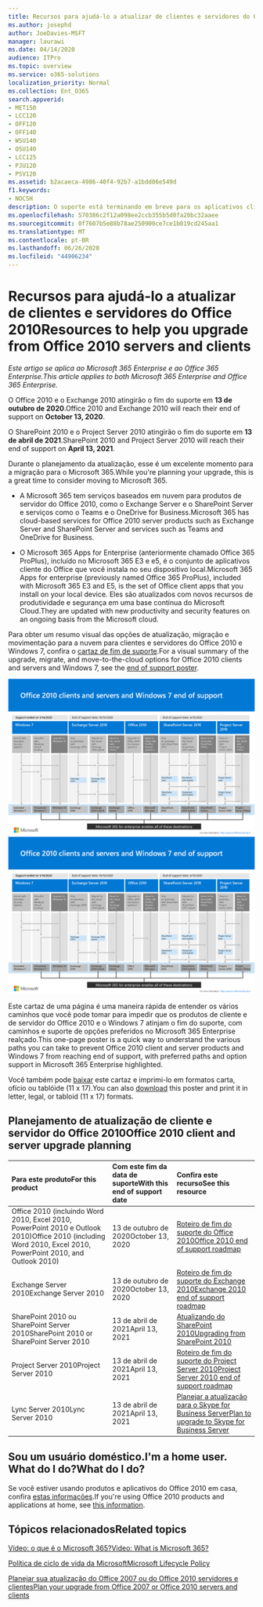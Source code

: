```yaml
---
title: Recursos para ajudá-lo a atualizar de clientes e servidores do Office 2010
ms.author: josephd
author: JoeDavies-MSFT
manager: laurawi
ms.date: 04/14/2020
audience: ITPro
ms.topic: overview
ms.service: o365-solutions
localization_priority: Normal
ms.collection: Ent_O365
search.appverid:
- MET150
- LCC120
- OFF120
- OFF140
- WSU140
- OSU140
- LCC125
- PJU120
- PSV120
ms.assetid: b2acaeca-4986-40f4-92b7-a1bdd06e549d
f1.keywords:
- NOCSH
description: O suporte está terminando em breve para os aplicativos cliente e servidores do Office 2010, e os acordos de suporte personalizados não estão disponíveis. Use este artigo para começar a planejar sua atualização agora.
ms.openlocfilehash: 570386c2f12a098ee2ccb355b5d0fa20bc32aaee
ms.sourcegitcommit: 0f7607b5e88b78ae250900ce7ce1b019cd245aa1
ms.translationtype: MT
ms.contentlocale: pt-BR
ms.lasthandoff: 06/26/2020
ms.locfileid: "44906234"
---
```

# <a name="resources-to-help-you-upgrade-from-office-2010-servers-and-clients"></a><span data-ttu-id="dfce7-104">Recursos para ajudá-lo a atualizar de clientes e servidores do Office 2010</span><span class="sxs-lookup"><span data-stu-id="dfce7-104">Resources to help you upgrade from Office 2010 servers and clients</span></span>

<span data-ttu-id="dfce7-105">*Este artigo se aplica ao Microsoft 365 Enterprise e ao Office 365 Enterprise.*</span><span class="sxs-lookup"><span data-stu-id="dfce7-105">*This article applies to both Microsoft 365 Enterprise and Office 365 Enterprise.*</span></span>

<span data-ttu-id="dfce7-106">O Office 2010 e o Exchange 2010 atingirão o fim do suporte em **13 de outubro de 2020**.</span><span class="sxs-lookup"><span data-stu-id="dfce7-106">Office 2010 and Exchange 2010 will reach their end of support on **October 13, 2020**.</span></span> 

<span data-ttu-id="dfce7-107">O SharePoint 2010 e o Project Server 2010 atingirão o fim do suporte em **13 de abril de 2021**.</span><span class="sxs-lookup"><span data-stu-id="dfce7-107">SharePoint 2010 and Project Server 2010 will reach their end of support on **April 13, 2021**.</span></span>

<span data-ttu-id="dfce7-108">Durante o planejamento da atualização, esse é um excelente momento para a migração para o Microsoft 365.</span><span class="sxs-lookup"><span data-stu-id="dfce7-108">While you're planning your upgrade, this is a great time to consider moving to Microsoft 365.</span></span> 

- <span data-ttu-id="dfce7-109">A Microsoft 365 tem serviços baseados em nuvem para produtos de servidor do Office 2010, como o Exchange Server e o SharePoint Server e serviços como o Teams e o OneDrive for Business.</span><span class="sxs-lookup"><span data-stu-id="dfce7-109">Microsoft 365 has cloud-based services for Office 2010 server products such as Exchange Server and SharePoint Server and services such as Teams and OneDrive for Business.</span></span> 

- <span data-ttu-id="dfce7-110">O Microsoft 365 Apps for Enterprise (anteriormente chamado Office 365 ProPlus), incluído no Microsoft 365 E3 e e5, é o conjunto de aplicativos cliente do Office que você instala no seu dispositivo local.</span><span class="sxs-lookup"><span data-stu-id="dfce7-110">Microsoft 365 Apps for enterprise (previously named Office 365 ProPlus), included with Microsoft 365 E3 and E5, is the set of Office client apps that you install on your local device.</span></span> <span data-ttu-id="dfce7-111">Eles são atualizados com novos recursos de produtividade e segurança em uma base contínua do Microsoft Cloud.</span><span class="sxs-lookup"><span data-stu-id="dfce7-111">They are updated with new productivity and security features on an ongoing basis from the Microsoft cloud.</span></span>

<span data-ttu-id="dfce7-112">Para obter um resumo visual das opções de atualização, migração e movimentação para a nuvem para clientes e servidores do Office 2010 e Windows 7, confira o [cartaz de fim de suporte](./media/upgrade-from-office-2010-servers-and-products/Office2010Windows7EndOfSupport.pdf).</span><span class="sxs-lookup"><span data-stu-id="dfce7-112">For a visual summary of the upgrade, migrate, and move-to-the-cloud options for Office 2010 clients and servers and Windows 7, see the [end of support poster](./media/upgrade-from-office-2010-servers-and-products/Office2010Windows7EndOfSupport.pdf).</span></span>

<span data-ttu-id="dfce7-113">[![Imagem do pôster sobre o fim do suporte para clientes e servidores do Office 2010 e do Windows 7](./media/upgrade-from-office-2010-servers-and-products/office2010-windows7-end-of-support.png)](./media/upgrade-from-office-2010-servers-and-products/Office2010Windows7EndOfSupport.pdf)</span><span class="sxs-lookup"><span data-stu-id="dfce7-113">[![Image for the end of support for Office 2010 clients and servers and Windows 7 poster](./media/upgrade-from-office-2010-servers-and-products/office2010-windows7-end-of-support.png)](./media/upgrade-from-office-2010-servers-and-products/Office2010Windows7EndOfSupport.pdf)</span></span>

<span data-ttu-id="dfce7-114">Este cartaz de uma página é uma maneira rápida de entender os vários caminhos que você pode tomar para impedir que os produtos de cliente e de servidor do Office 2010 e o Windows 7 atinjam o fim do suporte, com caminhos e suporte de opções preferidos no Microsoft 365 Enterprise realçado.</span><span class="sxs-lookup"><span data-stu-id="dfce7-114">This one-page poster is a quick way to understand the various paths you can take to prevent Office 2010 client and server products and Windows 7 from reaching end of support, with preferred paths and option support in Microsoft 365 Enterprise highlighted.</span></span>

<span data-ttu-id="dfce7-115">Você também pode [baixar](https://github.com/MicrosoftDocs/microsoft-365-docs/raw/public/microsoft-365/media/migration-microsoft-365-enterprise-workload/Office2010Windows7EndOfSupport.pdf) este cartaz e imprimi-lo em formatos carta, ofício ou tablóide (11 x 17).</span><span class="sxs-lookup"><span data-stu-id="dfce7-115">You can also [download](https://github.com/MicrosoftDocs/microsoft-365-docs/raw/public/microsoft-365/media/migration-microsoft-365-enterprise-workload/Office2010Windows7EndOfSupport.pdf) this poster and print it in letter, legal, or tabloid (11 x 17) formats.</span></span>
      
## <a name="office-2010-client-and-server-upgrade-planning"></a><span data-ttu-id="dfce7-116">Planejamento de atualização de cliente e servidor do Office 2010</span><span class="sxs-lookup"><span data-stu-id="dfce7-116">Office 2010 client and server upgrade planning</span></span>
  
|<span data-ttu-id="dfce7-117">**Para este produto**</span><span class="sxs-lookup"><span data-stu-id="dfce7-117">**For this product**</span></span>|<span data-ttu-id="dfce7-118">**Com este fim da data de suporte**</span><span class="sxs-lookup"><span data-stu-id="dfce7-118">**With this end of support date**</span></span>|<span data-ttu-id="dfce7-119">**Confira este recurso**</span><span class="sxs-lookup"><span data-stu-id="dfce7-119">**See this resource**</span></span>|
|:-----|:-----|:-----|
|<span data-ttu-id="dfce7-120">Office 2010 (incluindo Word 2010, Excel 2010, PowerPoint 2010 e Outlook 2010)</span><span class="sxs-lookup"><span data-stu-id="dfce7-120">Office 2010 (including Word 2010, Excel 2010, PowerPoint 2010, and Outlook 2010)</span></span>  <br/> | <span data-ttu-id="dfce7-121">13 de outubro de 2020</span><span class="sxs-lookup"><span data-stu-id="dfce7-121">October 13, 2020</span></span> |[<span data-ttu-id="dfce7-122">Roteiro de fim do suporte do Office 2010</span><span class="sxs-lookup"><span data-stu-id="dfce7-122">Office 2010 end of support roadmap</span></span>](https://docs.microsoft.com/DeployOffice/office-2010-end-support-roadmap) <br/> |
|<span data-ttu-id="dfce7-123">Exchange Server 2010</span><span class="sxs-lookup"><span data-stu-id="dfce7-123">Exchange Server 2010</span></span>  <br/> | <span data-ttu-id="dfce7-124">13 de outubro de 2020</span><span class="sxs-lookup"><span data-stu-id="dfce7-124">October 13, 2020</span></span>  |[<span data-ttu-id="dfce7-125">Roteiro de fim do suporte do Exchange 2010</span><span class="sxs-lookup"><span data-stu-id="dfce7-125">Exchange 2010 end of support roadmap</span></span>](exchange-2010-end-of-support.md) <br/> |
|<span data-ttu-id="dfce7-126">SharePoint 2010 ou SharePoint Server 2010</span><span class="sxs-lookup"><span data-stu-id="dfce7-126">SharePoint 2010 or SharePoint Server 2010</span></span>  <br/> | <span data-ttu-id="dfce7-127">13 de abril de 2021</span><span class="sxs-lookup"><span data-stu-id="dfce7-127">April 13, 2021</span></span> |[<span data-ttu-id="dfce7-128">Atualizando do SharePoint 2010</span><span class="sxs-lookup"><span data-stu-id="dfce7-128">Upgrading from SharePoint 2010</span></span>](upgrade-from-sharepoint-2010.md) <br/> |
|<span data-ttu-id="dfce7-129">Project Server 2010</span><span class="sxs-lookup"><span data-stu-id="dfce7-129">Project Server 2010</span></span> <br/> | <span data-ttu-id="dfce7-130">13 de abril de 2021</span><span class="sxs-lookup"><span data-stu-id="dfce7-130">April 13, 2021</span></span> | [<span data-ttu-id="dfce7-131">Roteiro de fim do suporte do Project Server 2010</span><span class="sxs-lookup"><span data-stu-id="dfce7-131">Project Server 2010 end of support roadmap</span></span>](project-server-2010-end-of-support.md) <br/> |
|<span data-ttu-id="dfce7-132">Lync Server 2010</span><span class="sxs-lookup"><span data-stu-id="dfce7-132">Lync Server 2010</span></span> <br/> | <span data-ttu-id="dfce7-133">13 de abril de 2021</span><span class="sxs-lookup"><span data-stu-id="dfce7-133">April 13, 2021</span></span> | [<span data-ttu-id="dfce7-134">Planejar a atualização para o Skype for Business Server</span><span class="sxs-lookup"><span data-stu-id="dfce7-134">Plan to upgrade to Skype for Business Server</span></span>](https://docs.microsoft.com/skypeforbusiness/plan-your-deployment/upgrade) <br/> |
    
## <a name="im-a-home-user-what-do-i-do"></a><span data-ttu-id="dfce7-135">Sou um usuário doméstico.</span><span class="sxs-lookup"><span data-stu-id="dfce7-135">I'm a home user.</span></span> <span data-ttu-id="dfce7-136">What do I do?</span><span class="sxs-lookup"><span data-stu-id="dfce7-136">What do I do?</span></span>

<span data-ttu-id="dfce7-137">Se você estiver usando produtos e aplicativos do Office 2010 em casa, confira [estas informações](plan-upgrade-previous-versions-office.md#im-a-home-user-what-do-i-do).</span><span class="sxs-lookup"><span data-stu-id="dfce7-137">If you're using Office 2010 products and applications at home, see [this information](plan-upgrade-previous-versions-office.md#im-a-home-user-what-do-i-do).</span></span>

## <a name="related-topics"></a><span data-ttu-id="dfce7-138">Tópicos relacionados</span><span class="sxs-lookup"><span data-stu-id="dfce7-138">Related topics</span></span>

[<span data-ttu-id="dfce7-139">Vídeo: o que é o Microsoft 365?</span><span class="sxs-lookup"><span data-stu-id="dfce7-139">Video: What is Microsoft 365?</span></span>](https://support.office.com/article/847caf12-2589-452c-8aca-1c009797678b.aspx)
  
[<span data-ttu-id="dfce7-140">Política de ciclo de vida da Microsoft</span><span class="sxs-lookup"><span data-stu-id="dfce7-140">Microsoft Lifecycle Policy</span></span>](https://go.microsoft.com/fwlink/?linkid=865200)

[<span data-ttu-id="dfce7-141">Planejar sua atualização do Office 2007 ou do Office 2010 servidores e clientes</span><span class="sxs-lookup"><span data-stu-id="dfce7-141">Plan your upgrade from Office 2007 or Office 2010 servers and clients</span></span>](plan-upgrade-previous-versions-office.md)

